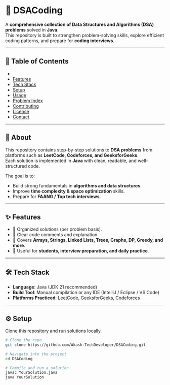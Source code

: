 # 📘 DSACoding

A **comprehensive collection of Data Structures and Algorithms (DSA) problems** solved in **Java**.  
This repository is built to strengthen problem-solving skills, explore efficient coding patterns, and prepare for **coding interviews**.

---

## 📑 Table of Contents
- [](#about)
- [Features](#features)
- [Tech Stack](#tech-stack)
- [Setup](#setup)
- [Usage](#usage)
- [Problem Index](#problem-index)
- [Contributing](#contributing)
- [License](#license)
- [Contact](#contact)

---

## 🔎 About
This repository contains step-by-step solutions to **DSA problems** from platforms such as **LeetCode, Codeforces, and GeeksforGeeks**.  
Each solution is implemented in **Java** with clean, readable, and well-structured code.  

The goal is to:
- Build strong fundamentals in **algorithms and data structures**.
- Improve **time complexity & space optimization** skills.
- Prepare for **FAANG / Top tech interviews**.

---

## ✨ Features
- 📂 Organized solutions (per problem basis).
- 📝 Clear code comments and explanation.
- 🚀 Covers **Arrays, Strings, Linked Lists, Trees, Graphs, DP, Greedy, and more**.
- 🎯 Useful for **students, interview preparation, and daily practice**.

---

## 🛠 Tech Stack
- **Language**: Java (JDK 21 recommended)
- **Build Tool**: Manual compilation or any IDE (IntelliJ / Eclipse / VS Code)
- **Platforms Practiced**: LeetCode, GeeksforGeeks, Codeforces

---

## ⚙️ Setup
Clone this repository and run solutions locally.

```bash
# Clone the repo
git clone https://github.com/Akash-TechDeveloper/DSACoding.git

# Navigate into the project
cd DSACoding

# Compile and run a solution
javac YourSolution.java
java YourSolution
